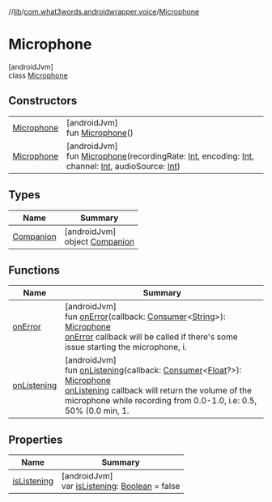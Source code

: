 //[lib](../../../index.md)/[com.what3words.androidwrapper.voice](../index.md)/[Microphone](index.md)

# Microphone

[androidJvm]\
class [Microphone](index.md)

## Constructors

| | |
|---|---|
| [Microphone](-microphone.md) | [androidJvm]<br>fun [Microphone](-microphone.md)() |
| [Microphone](-microphone.md) | [androidJvm]<br>fun [Microphone](-microphone.md)(recordingRate: [Int](https://kotlinlang.org/api/latest/jvm/stdlib/kotlin/-int/index.html), encoding: [Int](https://kotlinlang.org/api/latest/jvm/stdlib/kotlin/-int/index.html), channel: [Int](https://kotlinlang.org/api/latest/jvm/stdlib/kotlin/-int/index.html), audioSource: [Int](https://kotlinlang.org/api/latest/jvm/stdlib/kotlin/-int/index.html)) |

## Types

| Name | Summary |
|---|---|
| [Companion](-companion/index.md) | [androidJvm]<br>object [Companion](-companion/index.md) |

## Functions

| Name | Summary |
|---|---|
| [onError](on-error.md) | [androidJvm]<br>fun [onError](on-error.md)(callback: [Consumer](https://developer.android.com/reference/kotlin/androidx/core/util/Consumer.html)<[String](https://kotlinlang.org/api/latest/jvm/stdlib/kotlin/-string/index.html)>): [Microphone](index.md)<br>[onError](on-error.md) callback will be called if there's some issue starting the microphone, i. |
| [onListening](on-listening.md) | [androidJvm]<br>fun [onListening](on-listening.md)(callback: [Consumer](https://developer.android.com/reference/kotlin/androidx/core/util/Consumer.html)<[Float](https://kotlinlang.org/api/latest/jvm/stdlib/kotlin/-float/index.html)?>): [Microphone](index.md)<br>[onListening](on-listening.md) callback will return the volume of the microphone while recording from 0.0-1.0, i.e: 0.5, 50% (0.0 min, 1. |

## Properties

| Name | Summary |
|---|---|
| [isListening](is-listening.md) | [androidJvm]<br>var [isListening](is-listening.md): [Boolean](https://kotlinlang.org/api/latest/jvm/stdlib/kotlin/-boolean/index.html) = false |
